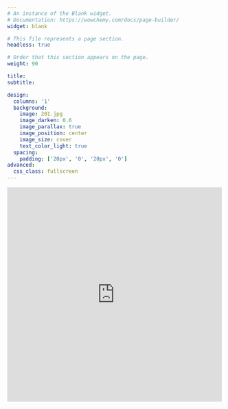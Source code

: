 ```yaml
---
# An instance of the Blank widget.
# Documentation: https://wowchemy.com/docs/page-builder/
widget: blank

# This file represents a page section.
headless: true

# Order that this section appears on the page.
weight: 90

title:
subtitle:

design:
  columns: '1'
  background:
    image: 201.jpg
    image_darken: 0.6
    image_parallax: true
    image_position: center
    image_size: cover
    text_color_light: true
  spacing:
    padding: ['20px', '0', '20px', '0']
advanced:
  css_class: fullscreen
---
```

<iframe loading="lazy" src="https://www.facebook.com/plugins/page.php?href=https%3A%2F%2Fwww.facebook.com%2FALFA-Madagascar-103852947735216&tabs=timeline&width=500&height=500&small_header=false&adapt_container_width=true&hide_cover=false&show_facepile=false&appId" width="500" height="500" style="text-align:center; border:none;overflow:hidden" scrolling="no" frameborder="0" allowfullscreen="true" allow="autoplay; clipboard-write; encrypted-media; picture-in-picture; web-share"></iframe>